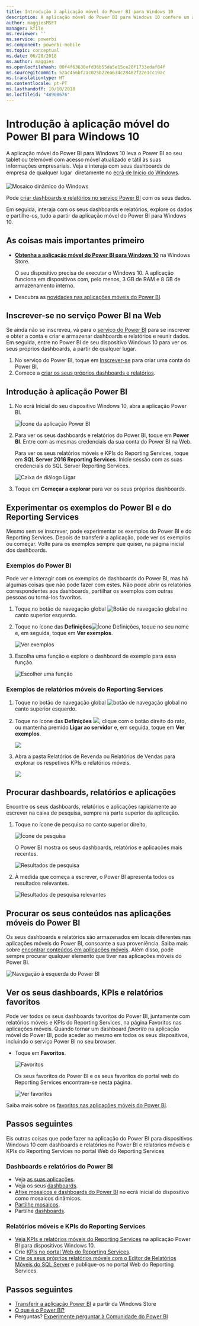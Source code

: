 ```yaml
---
title: Introdução à aplicação móvel do Power BI para Windows 10
description: A aplicação móvel do Power BI para Windows 10 confere um acesso móvel atualizado e tátil às suas informações comerciais no tablet ou telemóvel.
author: maggiesMSFT
manager: kfile
ms.reviewer: ''
ms.service: powerbi
ms.component: powerbi-mobile
ms.topic: conceptual
ms.date: 06/28/2018
ms.author: maggies
ms.openlocfilehash: 00f4f63630efd36b55da5e15ce28f1733edaf84f
ms.sourcegitcommit: 52ac456bf2ac025b22ea634c28482f22e1cc19ac
ms.translationtype: HT
ms.contentlocale: pt-PT
ms.lasthandoff: 10/10/2018
ms.locfileid: "48908676"
---
```

# <a name="get-started-with-the-power-bi-mobile-app-for-windows-10"></a>Introdução à aplicação móvel do Power BI para Windows 10
A aplicação móvel do Power BI para Windows 10 leva o Power BI ao seu tablet ou telemóvel com acesso móvel atualizado e tátil às suas informações empresariais. Veja e interaja com seus dashboards de empresa de qualquer lugar &#151; diretamente no [ecrã de Início do Windows](mobile-pin-dashboard-start-screen-windows-10-phone-app.md).

![Mosaico dinâmico do Windows](./media/mobile-windows-10-phone-app-get-started/pbi_win10_livetile.gif)

Pode [criar dashboards e relatórios no serviço Power BI](../../service-get-started.md) com os seus dados. 

Em seguida, interaja com os seus dashboards e relatórios, explore os dados e partilhe-os, tudo a partir da aplicação móvel do Power BI para Windows 10.

## <a name="first-things-first"></a>As coisas mais importantes primeiro
* [**Obtenha a aplicação móvel do Power BI para Windows 10**](http://go.microsoft.com/fwlink/?LinkID=526478) na Windows Store.
  
  O seu dispositivo precisa de executar o Windows 10. A aplicação funciona em dispositivos com, pelo menos, 3 GB de RAM e 8 GB de armazenamento interno.
   
* Descubra as [novidades nas aplicações móveis do Power BI](mobile-whats-new-in-the-mobile-apps.md).

## <a name="sign-up-for-the-power-bi-service-on-the-web"></a>Inscrever-se no serviço Power BI na Web
Se ainda não se inscreveu, vá para o [serviço do Power BI](http://powerbi.com/) para se inscrever e obter a conta e criar e armazenar dashboards e relatórios e reunir dados. Em seguida, entre no Power BI de seu dispositivo Windows 10 para ver os seus próprios dashboards, a partir de qualquer lugar.

1. No serviço do Power BI, toque em [Inscrever-se](http://go.microsoft.com/fwlink/?LinkID=513879) para criar uma conta do Power BI.
2. Comece a [criar os seus próprios dashboards e relatórios](../../service-get-started.md).

## <a name="get-started-with-the-power-bi-app"></a>Introdução à aplicação Power BI
1. No ecrã Inicial do seu dispositivo Windows 10, abra a aplicação Power BI.
   
   ![Ícone da aplicação Power BI](./media/mobile-windows-10-phone-app-get-started/pbi_win10ph_appiconsm.png)
2. Para ver os seus dashboards e relatórios do Power BI, toque em **Power BI**. Entre com as mesmas credenciais da sua conta do Power BI na Web. 
   
   Para ver os seus relatórios móveis e KPIs do Reporting Services, toque em **SQL Server 2016 Reporting Services**. Inicie sessão com as suas credenciais do SQL Server Reporting Services.
   
   ![Caixa de diálogo Ligar](./media/mobile-windows-10-phone-app-get-started/power-bi-windows-10-connect.png)
3. Toque em **Começar a explorar**  para ver os seus próprios dashboards.

## <a name="try-the-power-bi-and-reporting-services-samples"></a>Experimentar os exemplos do Power BI e do Reporting Services
Mesmo sem se inscrever, pode experimentar os exemplos do Power BI e do Reporting Services. Depois de transferir a aplicação, pode ver os exemplos ou começar. Volte para os exemplos sempre que quiser, na página inicial dos dashboards.

### <a name="power-bi-samples"></a>Exemplos do Power BI
Pode ver e interagir com os exemplos de dashboards do Power BI, mas há algumas coisas que não pode fazer com estes. Não pode abrir os relatórios correspondentes aos dashboards, partilhar os exemplos com outras pessoas ou torná-los favoritos.

1. Toque no botão de navegação global ![Botão de navegação global](././media/mobile-windows-10-phone-app-get-started/power-bi-windows-10-navigation-icon.png) no canto superior esquerdo.
2. Toque no ícone das **Definições**![ Ícone Definições](./media/mobile-windows-10-phone-app-get-started/power-bi-win10-settings-icon.png), toque no seu nome e, em seguida, toque em **Ver exemplos**.
   
   ![Ver exemplos](./media/mobile-windows-10-phone-app-get-started/power-bi-win10-view-samples.png)
3. Escolha uma função e explore o dashboard de exemplo para essa função.  
   
   ![Escolher uma função](./media/mobile-windows-10-phone-app-get-started/power-bi-win10-samples.png)

### <a name="reporting-services-mobile-report-samples"></a>Exemplos de relatórios móveis do Reporting Services
1. Toque no botão de navegação global ![botão de navegação global](././media/mobile-windows-10-phone-app-get-started/power-bi-windows-10-navigation-icon.png) no canto superior esquerdo.
2. Toque no ícone das **Definições** ![](./media/mobile-windows-10-phone-app-get-started/power-bi-win10-settings-icon.png), clique com o botão direito do rato, ou mantenha premido **Ligar ao servidor** e, em seguida, toque em **Ver exemplos**.
   
   ![](media/mobile-windows-10-phone-app-get-started/power-bi-win10-connect-ssrs-samples.png)
3. Abra a pasta Relatórios de Revenda ou Relatórios de Vendas para explorar os respetivos KPIs e relatórios móveis.
   
   ![](media/mobile-windows-10-phone-app-get-started/power-bi-win10-ssrs-sample-kpis.png)

## <a name="search-for-dashboards-reports-and-apps"></a>Procurar dashboards, relatórios e aplicações
Encontre os seus dashboards, relatórios e aplicações rapidamente ao escrever na caixa de pesquisa, sempre na parte superior da aplicação.

1. Toque no ícone de pesquisa no canto superior direito.
   
   ![Ícone de pesquisa](./media/mobile-windows-10-phone-app-get-started/pbi_win10ph_searchbarbrdr.png)
   
   O Power BI mostra os seus dashboards, relatórios e aplicações mais recentes.
   
   ![Resultados de pesquisa](./media/mobile-windows-10-phone-app-get-started/pbi_win10_searchrecent.png)
2. À medida que começa a escrever, o Power BI apresenta todos os resultados relevantes.
   
   ![Resultados de pesquisa relevantes](./media/mobile-windows-10-phone-app-get-started/pbi_win10_search_m.png)

## <a name="find-your-content-in-the-power-bi-mobile-apps"></a>Procurar os seus conteúdos nas aplicações móveis do Power BI
Os seus dashboards e relatórios são armazenados em locais diferentes nas aplicações móveis do Power BI, consoante a sua proveniência. Saiba mais sobre [encontrar conteúdos em aplicações móveis](mobile-apps-quickstart-view-dashboard-report.md). Além disso, pode sempre procurar qualquer elemento que tiver nas aplicações móveis do Power BI. 

![Navegação à esquerda do Power BI](./media/mobile-windows-10-phone-app-get-started/power-bi-win10-left-nav.png)

## <a name="view-your-favorite-dashboards-kpis-and-reports"></a>Ver os seus dashboards, KPIs e relatórios favoritos
Pode ver todos os seus dashboards favoritos do Power BI, juntamente com relatórios móveis e KPIs do Reporting Services, na página Favoritos nas aplicações móveis. Quando tornar um dashboard *favorito* na aplicação móvel do Power BI, pode aceder ao mesmo em todos os seus dispositivos, incluindo o serviço Power BI no seu browser. 

* Toque em **Favoritos**.
  
   ![Favoritos](./media/mobile-windows-10-phone-app-get-started/power-bi-win10-favorite-menu.png)
  
   Os seus favoritos do Power BI e os seus favoritos do portal web do Reporting Services encontram-se nesta página.
  
   ![Ver favoritos](./media/mobile-windows-10-phone-app-get-started/power-bi-win10-favorites.png)

Saiba mais sobre os [favoritos nas aplicações móveis do Power BI](mobile-apps-favorites.md).

## <a name="next-steps"></a>Passos seguintes
Eis outras coisas que pode fazer na aplicação do Power BI para dispositivos Windows 10 com dashboards e relatórios no Power BI e relatórios móveis e KPIs do Reporting Services no portal Web do Reporting Services

### <a name="power-bi-dashboards-and-reports"></a>Dashboards e relatórios do Power BI
* Veja [as suas aplicações](../../service-create-distribute-apps.md).
* Veja os seus [dashboards](mobile-apps-view-dashboard.md).
* [Afixe mosaicos e dashboards do Power BI](mobile-pin-dashboard-start-screen-windows-10-phone-app.md) no ecrã Inicial do dispositivo como mosaicos dinâmicos.
* [Partilhe mosaicos](mobile-windows-10-phone-app-get-started.md).
* Partilhe [dashboards](mobile-share-dashboard-from-the-mobile-apps.md).

### <a name="reporting-services-mobile-reports-and-kpis"></a>Relatórios móveis e KPIs do Reporting Services
* [Veja KPIs e relatórios móveis do Reporting Services](mobile-app-windows-10-ssrs-kpis-mobile-reports.md) na aplicação Power BI para dispositivos Windows 10.
* Crie [KPIs no portal Web do Reporting Services](https://msdn.microsoft.com/library/mt683632.aspx).
* [Crie os seus próprios relatórios móveis com o Editor de Relatórios Móveis do SQL Server](https://msdn.microsoft.com/library/mt652547.aspx) e publique-os no portal Web do Reporting Services.

## <a name="next-steps"></a>Passos seguintes
* [Transferir a aplicação Power BI](http://go.microsoft.com/fwlink/?LinkID=526478) a partir da Windows Store  
* [O que é o Power BI?](../../power-bi-overview.md)
* Perguntas? [Experimente perguntar à Comunidade do Power BI](http://community.powerbi.com/)

